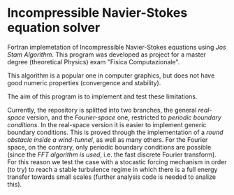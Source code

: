 # Incompressible Navier-Stokes equation solver

Fortran implemetation of Incompressible Navier-Stokes equations using *Jos Stam Algorithm*. This program was developed as project for a master degree (theoretical Physics) exam "Fisica Computazionale".

This algorithm is a popular one in computer graphics, but does not have good numeric properties (convergence and stability).

The aim of this program is to implement and test these limitations.

Currently, the repository is splitted into two branches, the general *real-space* version, and the *Fourier-space* one, restricted to *periodic boundary conditions*. In the real-space version it is easier to implement generic boundary conditions. This is proved through the implementation of a *round obstacle inside a wind-tunnel*, as well as many others. For the Fourier space, on the contrary, only periodic boundary conditions are possible (since the *FFT algorithm is used*, i.e. the fast discrete Fourier transform). For this reason we test the case with a stocastic forcing mechanism in order (to try) to reach a stable turbulence regime in which there is a full energy transfer towards small scales (further analysis code is needed to analize this).


